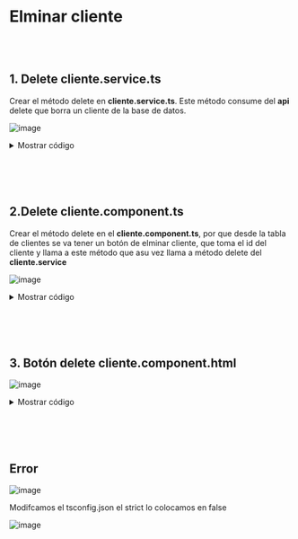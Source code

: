 # Elminar cliente

<br>
<br>

## 1. Delete cliente.service.ts

Crear el método delete en **cliente.service.ts**. Este método consume del **api** delete que borra un cliente de la base de datos.

![image](https://user-images.githubusercontent.com/31961588/167059473-2ecb6524-d6a4-483f-9058-890354d247ed.png)

<details><summary>Mostrar código</summary>
<p>
 
```typescript
delete(id: number): Observable<any>{
  return this.http.delete<any>(`${this.urlApi}/clientes/${id}`).pipe(
    catchError(e=>{
       if(e.error.mensaje){
         console.error(e.error.mensaje);
       }
       return throwError(()=>e);
    })
  );
}
```
</p>
</details>

<br>
<br>
<br>
<br>

## 2.Delete  cliente.component.ts

 Crear el método delete en el **cliente.component.ts**, por que desde la tabla de clientes se va tener un botón de elminar cliente, que toma el id del cliente y llama a este método que asu vez llama a método delete del **cliente.service**

![image](https://user-images.githubusercontent.com/31961588/167059864-4ec8dc51-5f88-40d0-9672-ce40d0a34579.png)

<details><summary>Mostrar código</summary>
<p>

```typescript
delete(cliente: Cliente): void{
    this.clienteService.delete(cliente.id).subscribe({
      next: ()=>{
        this.clientes = this.clientes.filter(cli=>cli!==cliente)
      }
    }) 

```
</p>
</details>

<br>
<br>
<br>
<br>

## 3. Botón delete cliente.component.html

![image](https://user-images.githubusercontent.com/31961588/167059924-02aa9241-c6a4-472b-bf59-8bf1c1c53ef1.png)

<details><summary>Mostrar código</summary>
<p>

```typescript

<td><button type="button" (click)='delete(cliente)' class="btn btn-danger" >Elminar</button></td>

```
</p>
</details>

<br>
<br>
<br>
<br>

## Error

![image](https://user-images.githubusercontent.com/31961588/167060267-1ec92350-84eb-432a-b6cd-fbf4da4f6cf5.png)

Modifcamos el tsconfig.json el strict lo colocamos en false

![image](https://user-images.githubusercontent.com/31961588/167060381-7ec7816f-7ef3-41e3-b2d1-00ea092ff721.png)


